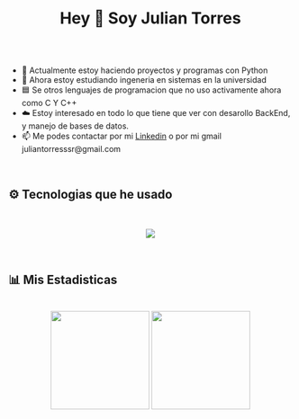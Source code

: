 <head>
  <h1 align="center">
    Hey 👋 Soy Julian Torres
  </h1>
  <br>
</head>


<body>
  
  <br>
  <ul>
    <li>🔭 Actualmente estoy haciendo proyectos y programas con Python</li>
    <li>🌱 Ahora estoy estudiando ingeneria en sistemas en la universidad</li>
    <li>🟦 Se otros lenguajes de programacion que no uso activamente ahora como C Y C++</li>
    <li>☁️ Estoy interesado en todo lo que tiene que ver con desarollo BackEnd, y manejo de bases de datos.</li>
    <li>📫 Me podes contactar por mi <a href="https://www.linkedin.com/feed/">Linkedin</a> o por mi gmail juliantorresssr@gmail.com</li>
  </ul>
  <br>
  
  <h2>
    ⚙️​ Tecnologias que he usado
  </h2>
  
  <br>
  <p align="center">
      <img src="https://skillicons.dev/icons?i=py,c,cpp,html,css,js,git,vscode" />
  </p>
  <br>

  <h2>
    📊​ Mis Estadisticas
  </h2>

  <br>
  <div align="center">
    <a href="https://github.com/JulianTs0/github-readme-stats">
      <img height=175 src="https://github-readme-stats.vercel.app/api?username=JulianTs0&show_icons=true&title_color=6e1913&text_color=e60f00&icon_color=ffe554&border_color=ff4f4f&bg_color=0a0a0a"/></a>
    <a href="https://github.com/JulianTs0/convoychat">
      <img height=175 src="https://github-readme-stats.vercel.app/api/top-langs?username=JulianTs0&layout=compact&langs_count=8&card_width=320&title_color=6e1913&text_color=ffe554&border_color=ff4f4f&bg_color=0a0a0a"/>
    </a>
  </div>
  <br>
  
</body>
